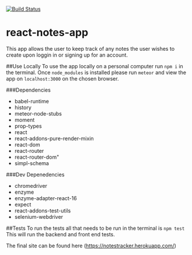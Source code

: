 [![Build Status](https://travis-ci.org/bonecrushereb/react-notes-app.svg?branch=master)](https://travis-ci.org/bonecrushereb/react-notes-app)

# react-notes-app
This app allows the user to keep track of any notes the user wishes to create upon loggin in or signing up for an account.

##Use Locally
To use the app locally on a personal computer run `npm i` in the terminal. Once `node_modules` is installed please run `meteor` and view the app on `localhost:3000` on the chosen browser.

###Dependencies
  * babel-runtime
  * history
  * meteor-node-stubs
  * moment
  * prop-types
  * react
  * react-addons-pure-render-mixin
  * react-dom
  * react-router
  * react-router-dom"
  * simpl-schema

###Dev Depenedencies
  * chromedriver
  * enzyme
  * enzyme-adapter-react-16
  * expect
  * react-addons-test-utils
  * selenium-webdriver

##Tests
To run the tests all that needs to be run in the terminal is `npm test` This will run the backend and front end tests.

  The final site can be found here (https://notestracker.herokuapp.com/)

